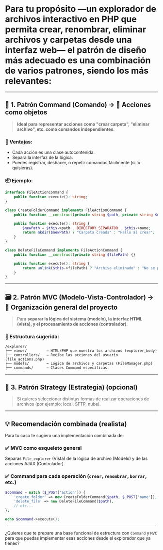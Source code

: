 # Para tu propósito —**un explorador de archivos interactivo en PHP que permita crear, renombrar, eliminar archivos y carpetas desde una interfaz web**— el patrón de diseño más adecuado es una **combinación de varios patrones**, siendo los más relevantes:

---

## 🧱 1. **Patrón Command (Comando)** → 🔧 Acciones como objetos

> **Ideal para representar acciones como "crear carpeta", "eliminar archivo", etc. como comandos independientes**.

### 🧠 Ventajas:

* Cada acción es una clase autocontenida.
* Separa la interfaz de la lógica.
* Puedes registrar, deshacer, o repetir comandos fácilmente (si lo quisieras).

### 📦 Ejemplo:

```php
interface FileActionCommand {
    public function execute(): string;
}

class CreateFolderCommand implements FileActionCommand {
    public function __construct(private string $path, private string $name) {}

    public function execute(): string {
        $newPath = $this->path . DIRECTORY_SEPARATOR . $this->name;
        return mkdir($newPath) ? "Carpeta creada" : "Fallo al crear";
    }
}

class DeleteFileCommand implements FileActionCommand {
    public function __construct(private string $filePath) {}

    public function execute(): string {
        return unlink($this->filePath) ? "Archivo eliminado" : "No se pudo eliminar";
    }
}
```

---

## 🗃 2. **Patrón MVC (Modelo-Vista-Controlador)** → 🎯 Organización general del proyecto

> Para **separar la lógica del sistema (modelo), la interfaz HTML (vista), y el procesamiento de acciones (controlador)**.

### 📁 Estructura sugerida:

```
/explorer/
├── views/         → HTML/PHP que muestra los archivos (explorer_body)
├── controllers/   → Recibe las acciones del usuario (file_actions.php)
├── models/        → Lógica de archivos y carpetas (FileManager.php)
├── commands/      → Clases Command específicas
```

---

## 🔄 3. **Patrón Strategy (Estrategia)** (opcional)

> Si quieres seleccionar distintas formas de realizar operaciones de archivos (por ejemplo: local, SFTP, nube).

---

## 💡 Recomendación combinada (realista)

Para tu caso te sugiero una implementación combinada de:

### ✅ **MVC** como esqueleto general

Separas `File_explorer` (Vista) de la lógica de archivo (Modelo) y de las acciones AJAX (Controlador).

### ✅ **Command** para cada operación (`crear`, `renombrar`, `borrar`, etc.)

```php
$command = match ($_POST['action']) {
    'create_folder' => new CreateFolderCommand($path, $_POST['name']),
    'delete_file' => new DeleteFileCommand($path),
    // etc...
};

echo $command->execute();
```

---

¿Quieres que te prepare una base funcional de estructura con `Command` y `MVC` para que puedas implementar esas acciones desde el explorador que ya tienes?
